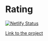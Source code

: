 Rating
===

[![Netlify Status](https://api.netlify.com/api/v1/badges/1b59104b-5b86-4857-9daa-611a4d718186/deploy-status)](https://app.netlify.com/sites/react-ra-rating/deploys)

[Link to the project](https://react-ra-rating.netlify.app)